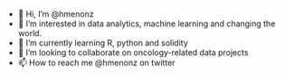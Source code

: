 - 👋 Hi, I’m @hmenonz
- 👀 I’m interested in data analytics, machine learning and changing the world.
- 🌱 I’m currently learning R, python and solidity
- 💞️ I’m looking to collaborate on oncology-related data projects
- 📫 How to reach me @hmenonz on twitter

<!---
hmenonz/hmenonz is a ✨ special ✨ repository because its `README.md` (this file) appears on your GitHub profile.
You can click the Preview link to take a look at your changes.
--->
